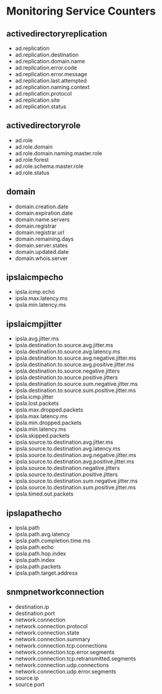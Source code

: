 # Monitoring Service Counters

## activedirectoryreplication
- ad.replication
- ad.replication.destination
- ad.replication.domain.name
- ad.replication.error.code
- ad.replication.error.message
- ad.replication.last.attempted
- ad.replication.naming.context
- ad.replication.protocol
- ad.replication.site
- ad.replication.status

## activedirectoryrole
- ad.role
- ad.role.domain
- ad.role.domain.naming.master.role
- ad.role.forest
- ad.role.schema.master.role
- ad.role.status

## domain
- domain.creation.date
- domain.expiration.date
- domain.name.servers
- domain.registrar
- domain.registrar.url
- domain.remaining.days
- domain.server.states
- domain.updated.date
- domain.whois.server

## ipslaicmpecho
- ipsla.icmp.echo
- ipsla.max.latency.ms
- ipsla.min.latency.ms

## ipslaicmpjitter
- ipsla.avg.jitter.ms
- ipsla.destination.to.source.avg.jitter.ms
- ipsla.destination.to.source.avg.latency.ms
- ipsla.destination.to.source.avg.negative.jitter.ms
- ipsla.destination.to.source.avg.positive.jitter.ms
- ipsla.destination.to.source.negative.jitters
- ipsla.destination.to.source.positive.jitters
- ipsla.destination.to.source.sum.negative.jitter.ms
- ipsla.destination.to.source.sum.positive.jitter.ms
- ipsla.icmp.jitter
- ipsla.lost.packets
- ipsla.max.dropped.packets
- ipsla.max.latency.ms
- ipsla.min.dropped.packets
- ipsla.min.latency.ms
- ipsla.skipped.packets
- ipsla.source.to.destination.avg.jitter.ms
- ipsla.source.to.destination.avg.latency.ms
- ipsla.source.to.destination.avg.negative.jitter.ms
- ipsla.source.to.destination.avg.positive.jitter.ms
- ipsla.source.to.destination.negative.jitters
- ipsla.source.to.destination.positive.jitters
- ipsla.source.to.destination.sum.negative.jitter.ms
- ipsla.source.to.destination.sum.positive.jitter.ms
- ipsla.timed.out.packets

## ipslapathecho
- ipsla.path
- ipsla.path.avg.latency
- ipsla.path.completion.time.ms
- ipsla.path.echo
- ipsla.path.hop.index
- ipsla.path.index
- ipsla.path.packets
- ipsla.path.target.address

## snmpnetworkconnection
- destination.ip
- destination.port
- network.connection
- network.connection.protocol
- network.connection.state
- network.connection.summary
- network.connection.tcp.connections
- network.connection.tcp.error.segments
- network.connection.tcp.retransmitted.segments
- network.connection.udp.connections
- network.connection.udp.error.segments
- source.ip
- source.port

